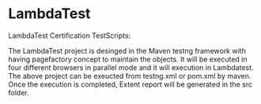 # LambdaTest
LambdaTest Certification TestScripts:

The LambdaTest project is desinged in the Maven testng framework with having pagefactory concept to maintain the objects.
It will be executed in four different browsers in parallel mode and it will execution in Lambdatest.
The above project can be exeucted from testng.xml or pom.xml by maven.
Once the execution is completed, Extent report will be generated in the src folder.
